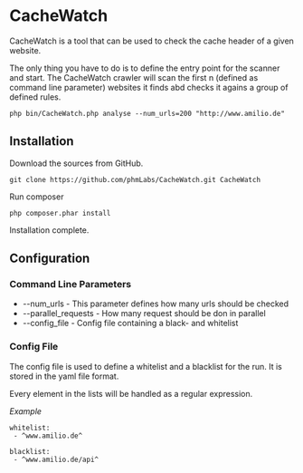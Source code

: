 # CacheWatch

CacheWatch is a tool that can be used to check the cache header of a given website. 

The only thing you have to do is to define the entry point for the scanner and start. The CacheWatch crawler will scan the first n (defined as command line parameter) websites it finds abd checks it agains a group of defined rules. 

```
php bin/CacheWatch.php analyse --num_urls=200 "http://www.amilio.de"
```

## Installation
Download the sources from GitHub.

```
git clone https://github.com/phmLabs/CacheWatch.git CacheWatch
```

Run composer
```
php composer.phar install
```

Installation complete.

## Configuration

### Command Line Parameters

* --num_urls - This parameter defines how many urls should be checked
* --parallel_requests - How many request should be don in parallel
* --config_file - Config file containing a black- and whitelist

### Config File

The config file is used to define a whitelist and a blacklist for the run. It is stored in the yaml file format.

Every element in the lists will be handled as a regular expression.

*Example*
```
whitelist:
 - ^www.amilio.de^
 
blacklist: 
 - ^www.amilio.de/api^
```
